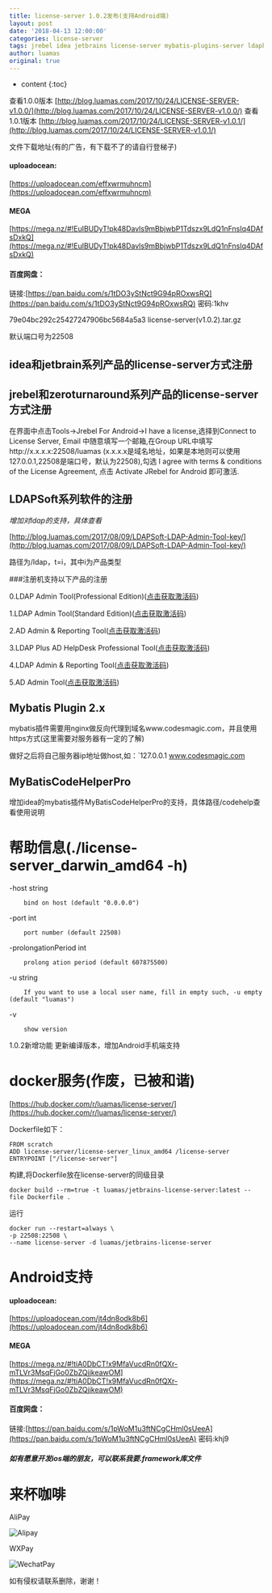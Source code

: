 ```yaml
---
title: license-server 1.0.2发布(支持Android端)
layout: post
date: '2018-04-13 12:00:00'
categories: license-server
tags: jrebel idea jetbrains license-server mybatis-plugins-server ldapkeygen android
author: luamas
original: true
---
```


* content
{:toc}

查看1.0.0版本
[http://blog.luamas.com/2017/10/24/LICENSE-SERVER-v1.0.0/](http://blog.luamas.com/2017/10/24/LICENSE-SERVER-v1.0.0/)
查看1.0.1版本
[http://blog.luamas.com/2017/10/24/LICENSE-SERVER-v1.0.1/](http://blog.luamas.com/2017/10/24/LICENSE-SERVER-v1.0.1/)







文件下载地址(有的广告，有下载不了的请自行登梯子)


#### uploadocean:

[https://uploadocean.com/effxwrmuhncm](https://uploadocean.com/effxwrmuhncm)


#### MEGA

[https://mega.nz/#!EuIBUDyT!pk48Davls9mBbjwbP1Tdszx9LdQ1nFnsIq4DAfsDxkQ](https://mega.nz/#!EuIBUDyT!pk48Davls9mBbjwbP1Tdszx9LdQ1nFnsIq4DAfsDxkQ)


#### 百度网盘：

链接:[https://pan.baidu.com/s/1tDO3yStNct9G94pROxwsRQ](https://pan.baidu.com/s/1tDO3yStNct9G94pROxwsRQ) 密码:1khv


79e04bc292c25427247906bc5684a5a3  license-server(v1.0.2).tar.gz

默认端口号为22508

## idea和jetbrain系列产品的license-server方式注册

## jrebel和zeroturnaround系列产品的license-server方式注册

在界面中点击Tools->Jrebel For Android->I have a license,选择到Connect to License Server, Email 中随意填写一个邮箱,在Group URL中填写http://x.x.x.x:22508/luamas
(x.x.x.x是域名地址，如果是本地则可以使用127.0.0.1,22508是端口号，默认为22508),勾选 I agree with terms & conditions of the License Agreement, 点击 Activate JRebel for Android 即可激活.

## LDAPSoft系列软件的注册

*增加对ldap的支持，具体查看*

[http://blog.luamas.com/2017/08/09/LDAPSoft-LDAP-Admin-Tool-key/](http://blog.luamas.com/2017/08/09/LDAPSoft-LDAP-Admin-Tool-key/)

路径为/ldap，t=i，其中i为产品类型

###注册机支持以下产品的注册

0.LDAP Admin Tool(Professional Edition)([点击获取激活码](http://ldap.luamas.com/ldap?t=0))

1.LDAP Admin Tool(Standard Edition)([点击获取激活码](http://ldap.luamas.com/ldap?t=1))

2.AD Admin & Reporting Tool([点击获取激活码](http://ldap.luamas.com/ldap?t=2))

3.LDAP Plus AD HelpDesk Professional Tool([点击获取激活码](http://ldap.luamas.com/ldap?t=3))

4.LDAP Admin & Reporting Tool([点击获取激活码](http://ldap.luamas.com/ldap?t=4))

5.AD Admin Tool([点击获取激活码](http://ldap.luamas.com/ldap?t=5))

## Mybatis Plugin 2.x

mybatis插件需要用nginx做反向代理到域名www.codesmagic.com，并且使用https方式(这里需要对服务器有一定的了解)

做好之后将自己服务器ip地址做host,如：`127.0.0.1  www.codesmagic.com

## MyBatisCodeHelperPro

增加idea的mybatis插件MyBatisCodeHelperPro的支持，具体路径/codehelp查看使用说明


# 帮助信息(./license-server_darwin_amd64 -h)

  -host string
  
        bind on host (default "0.0.0.0")
        
  -port int
  
        port number (default 22508)
        
  -prolongationPeriod int
  
        prolong ation period (default 607875500)
        
  -u string
  
        If you want to use a local user name, fill in empty such, -u empty (default "luamas")
        
  -v    
  
        show version


1.0.2新增功能
更新编译版本，增加Android手机端支持


# docker服务(作废，已被和谐)

[https://hub.docker.com/r/luamas/license-server/](https://hub.docker.com/r/luamas/license-server/)

Dockerfile如下：


```
FROM scratch
ADD license-server/license-server_linux_amd64 /license-server
ENTRYPOINT ["/license-server"]

```

构建,将Dockerfile放在license-server的同级目录

```
docker build --rm=true -t luamas/jetbrains-license-server:latest --file Dockerfile .
```

运行

```
docker run --restart=always \
-p 22508:22508 \
--name license-server -d luamas/jetbrains-license-server
```

# Android支持

#### uploadocean:

[https://uploadocean.com/jt4dn8odk8b6](https://uploadocean.com/jt4dn8odk8b6)


#### MEGA

[https://mega.nz/#!tiA0DbCT!x9MfaVucdRn0fQXr-mTLVr3MsqFjGo0ZbZQjjkeawOM](https://mega.nz/#!tiA0DbCT!x9MfaVucdRn0fQXr-mTLVr3MsqFjGo0ZbZQjjkeawOM)


#### 百度网盘：

链接:[https://pan.baidu.com/s/1pWoM1u3ftNCgCHml0sUeeA](https://pan.baidu.com/s/1pWoM1u3ftNCgCHml0sUeeA) 密码:khj9


##### 如有愿意开发ios端的朋友，可以联系我要.framework库文件

# 来杯咖啡

AliPay

![Alipay](http://blog.luamas.com/images/aliPay.jpg)

WXPay

![WechatPay](http://blog.luamas.com/images/wechatPay.jpg)



如有侵权请联系删除，谢谢！

